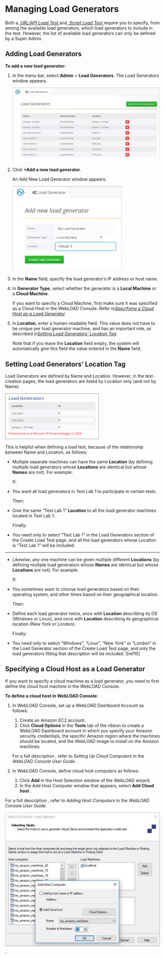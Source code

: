# Managing Load Generators

Both a[` `*URL/API Load Test* ](./manage_tests.md#creating-a-urlapi-load-test)and[` `*Script Load Test* ](./manage_tests.md#creating-a-script-load-test)require you to specify, from among the available load generators, which load generators to include in the test. However, the list of available load generators can only be defined by a Super Admin.  

## Adding Load Generators 

**To add a new load generator:** 

1. In the menu bar, select **Admin** > **Load Generators**. The Load Generators window appears.  

    ![Load Generators page](../images/load_generators_page.jpeg)

   
1. Click **+Add a new load generator**. 

    An Add New Load Generator window appears.

    ![Add new load generator](../images/add_load_gen.png)

   
1. In the **Name** field, specify the load generator’s IP address or host name.  

1. In **Generator Type**, select whether the generator is a **Local Machine** or a **Cloud Machine**.  

    If you want to specify a Cloud Machine, first make sure it was specified as a Cloud Host in the WebLOAD Console. Refer to[*Specifying a Cloud Host as a Load Generator* ](#specifying-a-cloud-host-as-a-load-generator)

1. In **Location**, enter a human-readable field. This value does not have to be unique per load generator machine, and has an important role, as described in[*Setting Load Generators’ Location Tag* ](./managing_load_generators.md#setting-load-generators-location-tag)

    Note that if you leave the **Location** field empty, the system will automatically give this field the value entered in the **Name** field. 



## Setting Load Generators’ Location Tag

Load Generators are defined by Name and Location. However, in the test-creation pages, the load generators are listed by Location only (and not by Name).  

![Load Generators](../images/load_gen_list.png)

This is helpful when defining a load test, because of the relationship between Name and Location, as follows: 

- Multiple separate machines can have the same **Location** (by defining multiple load generators whose **Locations** are identical but whose **Names** are not). For example: 

   If:
       
- You want all load generators in Test Lab 1 to participate in certain tests. 
   
   Then:

 - Give the same “Test Lab 1” **Location** to all the load generator machines located in Test Lab 1.  

   Finally:

- You need only to select “Test Lab 1” in the Load Generators section of the Create Load Test page, and all the load generators whose Location is “Test Lab 1” will be included. 

------------------------------------------------


- Likewise, any one machine can be given multiple different **Locations** (by defining multiple load generators whose **Names** are identical but whose **Locations** are not). For example: 

   If:

- You sometimes want to choose load generators based on their operating system, and other times based on their geographical location. 

   Then: 

- Define each load generator twice, once with **Location** describing its OS (Windows or Linux), and once with **Location** describing its geographical location (New York or London).  

   Finally: 

 - You need only to select “Windows”, “Linux”, “New York” or “London” in the Load Generator section of the Create Load Test page, and only the load generators fitting that description will be included. ![ref10]



## Specifying a Cloud Host as a Load Generator

If you want to specify a cloud machine as a load generator, you need to first define the cloud host machine in the WebLOAD Console. 

**To define a cloud host in WebLOAD Console:** 

1. In WebLOAD Console, set up a WebLOAD Dashboard Account as follows: 
    1. Create an Amazon EC2 account. 
    1. Click **Cloud Options** in the **Tools** tab of the ribbon to create a WebLOAD Dashboard account in which you specify your Amazon security credentials, the specific Amazon region where the machines should be located, and the WebLOAD image to install on the Amazon machines.  

   For a full description , refer to *Setting Up Cloud Computers* in the *WebLOAD Console User Guide*. 

1. In WebLOAD Console, define cloud host computers as follows: 
    1. Click **Add** in the Host Selection window of the WebLOAD wizard.  
    1. In the Add Host Computer window that appears, select **Add Cloud host** . 

For a full description , refer to *Adding Host Computers* in the *WebLOAD Console User Guide*. 

![Defining cloud host computers in WebLOAD Console](../images/define_cloud_host.jpeg)



`                             